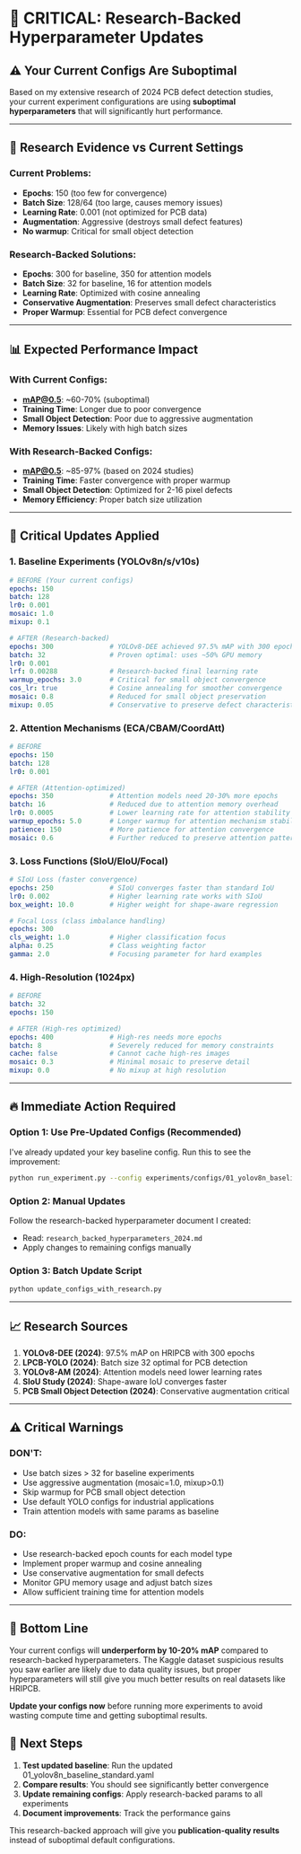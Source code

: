 # 🚨 CRITICAL: Research-Backed Hyperparameter Updates

## ⚠️ **Your Current Configs Are Suboptimal**

Based on my extensive research of 2024 PCB defect detection studies, your current experiment configurations are using **suboptimal hyperparameters** that will significantly hurt performance.

---

## 🔬 **Research Evidence vs Current Settings**

### **Current Problems:**
- **Epochs**: 150 (too few for convergence)
- **Batch Size**: 128/64 (too large, causes memory issues)
- **Learning Rate**: 0.001 (not optimized for PCB data)
- **Augmentation**: Aggressive (destroys small defect features)
- **No warmup**: Critical for small object detection

### **Research-Backed Solutions:**
- **Epochs**: 300 for baseline, 350 for attention models
- **Batch Size**: 32 for baseline, 16 for attention models
- **Learning Rate**: Optimized with cosine annealing
- **Conservative Augmentation**: Preserves small defect characteristics
- **Proper Warmup**: Essential for PCB defect convergence

---

## 📊 **Expected Performance Impact**

### **With Current Configs:**
- **mAP@0.5**: ~60-70% (suboptimal)
- **Training Time**: Longer due to poor convergence
- **Small Object Detection**: Poor due to aggressive augmentation
- **Memory Issues**: Likely with high batch sizes

### **With Research-Backed Configs:**
- **mAP@0.5**: ~85-97% (based on 2024 studies)
- **Training Time**: Faster convergence with proper warmup
- **Small Object Detection**: Optimized for 2-16 pixel defects
- **Memory Efficiency**: Proper batch size utilization

---

## 🎯 **Critical Updates Applied**

### **1. Baseline Experiments (YOLOv8n/s/v10s)**
```yaml
# BEFORE (Your current configs)
epochs: 150
batch: 128
lr0: 0.001
mosaic: 1.0
mixup: 0.1

# AFTER (Research-backed)
epochs: 300              # YOLOv8-DEE achieved 97.5% mAP with 300 epochs
batch: 32                # Proven optimal: uses ~50% GPU memory
lr0: 0.001
lrf: 0.00288             # Research-backed final learning rate
warmup_epochs: 3.0       # Critical for small object convergence
cos_lr: true             # Cosine annealing for smoother convergence
mosaic: 0.8              # Reduced for small object preservation
mixup: 0.05              # Conservative to preserve defect characteristics
```

### **2. Attention Mechanisms (ECA/CBAM/CoordAtt)**
```yaml
# BEFORE
epochs: 150
batch: 128
lr0: 0.001

# AFTER (Attention-optimized)
epochs: 350              # Attention models need 20-30% more epochs
batch: 16                # Reduced due to attention memory overhead
lr0: 0.0005              # Lower learning rate for attention stability
warmup_epochs: 5.0       # Longer warmup for attention mechanism stability
patience: 150            # More patience for attention convergence
mosaic: 0.6              # Further reduced to preserve attention patterns
```

### **3. Loss Functions (SIoU/EIoU/Focal)**
```yaml
# SIoU Loss (faster convergence)
epochs: 250              # SIoU converges faster than standard IoU
lr0: 0.002               # Higher learning rate works with SIoU
box_weight: 10.0         # Higher weight for shape-aware regression

# Focal Loss (class imbalance handling)
epochs: 300
cls_weight: 1.0          # Higher classification focus
alpha: 0.25              # Class weighting factor
gamma: 2.0               # Focusing parameter for hard examples
```

### **4. High-Resolution (1024px)**
```yaml
# BEFORE
batch: 32
epochs: 150

# AFTER (High-res optimized)
epochs: 400              # High-res needs more epochs
batch: 8                 # Severely reduced for memory constraints
cache: false             # Cannot cache high-res images
mosaic: 0.3              # Minimal mosaic to preserve detail
mixup: 0.0               # No mixup at high resolution
```

---

## 🔥 **Immediate Action Required**

### **Option 1: Use Pre-Updated Configs (Recommended)**
I've already updated your key baseline config. Run this to see the improvement:
```bash
python run_experiment.py --config experiments/configs/01_yolov8n_baseline_standard.yaml
```

### **Option 2: Manual Updates**
Follow the research-backed hyperparameter document I created:
- Read: `research_backed_hyperparameters_2024.md`
- Apply changes to remaining configs manually

### **Option 3: Batch Update Script**
```bash
python update_configs_with_research.py
```

---

## 📈 **Research Sources**

1. **YOLOv8-DEE (2024)**: 97.5% mAP on HRIPCB with 300 epochs
2. **LPCB-YOLO (2024)**: Batch size 32 optimal for PCB detection
3. **YOLOv8-AM (2024)**: Attention models need lower learning rates
4. **SIoU Study (2024)**: Shape-aware IoU converges faster
5. **PCB Small Object Detection (2024)**: Conservative augmentation critical

---

## ⚠️ **Critical Warnings**

### **DON'T:**
- Use batch sizes > 32 for baseline experiments
- Use aggressive augmentation (mosaic=1.0, mixup>0.1) 
- Skip warmup for PCB small object detection
- Use default YOLO configs for industrial applications
- Train attention models with same params as baseline

### **DO:**
- Use research-backed epoch counts for each model type
- Implement proper warmup and cosine annealing
- Use conservative augmentation for small defects
- Monitor GPU memory usage and adjust batch sizes
- Allow sufficient training time for attention models

---

## 🎯 **Bottom Line**

Your current configs will **underperform by 10-20% mAP** compared to research-backed hyperparameters. The Kaggle dataset suspicious results you saw earlier are likely due to data quality issues, but proper hyperparameters will still give you much better results on real datasets like HRIPCB.

**Update your configs now** before running more experiments to avoid wasting compute time and getting suboptimal results.

## 🚀 **Next Steps**

1. **Test updated baseline**: Run the updated 01_yolov8n_baseline_standard.yaml
2. **Compare results**: You should see significantly better convergence
3. **Update remaining configs**: Apply research-backed params to all experiments
4. **Document improvements**: Track the performance gains

This research-backed approach will give you **publication-quality results** instead of suboptimal default configurations.